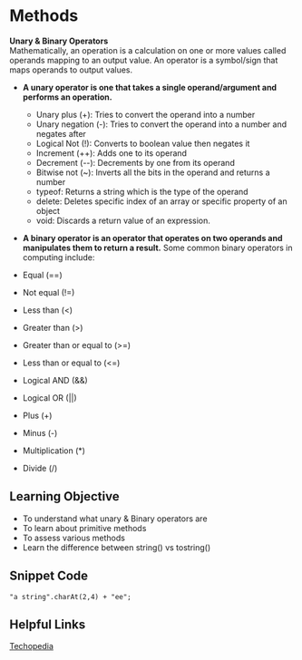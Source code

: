 # Methods
**Unary & Binary Operators**  
Mathematically, an operation is a calculation on one or more values called operands mapping to an output value. An operator is a symbol/sign that maps operands to output values.  

* **A unary operator is one that takes a single operand/argument and performs an operation.**
  * Unary plus (+):	Tries to convert the operand into a number
  * Unary negation (-):	Tries to convert the operand into a number and negates after
  * Logical Not (!):	Converts to boolean value then negates it
  * Increment (++):	Adds one to its operand
  * Decrement (--):	Decrements by one from its operand
  * Bitwise not (~):	Inverts all the bits in the operand and returns a number
  * typeof:	Returns a string which is the type of the operand
  * delete:	Deletes specific index of an array or specific property of an object
  * void:	Discards a return value of an expression.

* **A binary operator is an operator that operates on two operands and manipulates them to return a result.**
Some common binary operators in computing include:
 * Equal (==)
 * Not equal (!=)
 * Less than (<)
 * Greater than (>)
 * Greater than or equal to (>=)
 * Less than or equal to (<=)
 * Logical AND (&&)
 * Logical OR (||)
 * Plus (+)
 * Minus (-)
 * Multiplication (*)
 * Divide (/)
 
 
## Learning Objective 
* To understand what unary & Binary operators are
* To learn about primitive methods
* To assess various methods
* Learn the difference between string() vs tostring()

## Snippet Code
```Javascipt
"a string".charAt(2,4) + "ee";
```
## Helpful Links
[Techopedia](https://www.techopedia.com/definition/23953/binary-operator)
